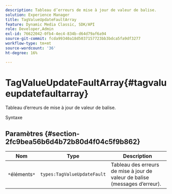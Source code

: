 ```yaml
---
description: Tableau d’erreurs de mise à jour de valeur de balise.
solution: Experience Manager
title: TagValueUpdateFaultArray
feature: Dynamic Media Classic, SDK/API
role: Developer,Admin
exl-id: 76622042-0fb4-4ec4-834b-d64d79af6a94
source-git-commit: fcda99340a18d5037157723bb3bdca5fa9df3277
workflow-type: tm+mt
source-wordcount: '36'
ht-degree: 16%

---
```


# TagValueUpdateFaultArray{#tagvalueupdatefaultarray}

Tableau d’erreurs de mise à jour de valeur de balise.

Syntaxe

## Paramètres {#section-2fc9bea56b6d4b72b80d4f04c5f9b862}

| Nom | Type | Description |
|---|---|---|
| `*`éléments`*` | `types:TagValueUpdateFault` | Tableau des erreurs de mise à jour de valeur de balise (messages d’erreur). |
